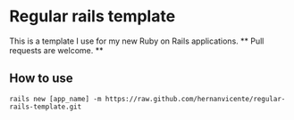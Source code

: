 Regular rails template
======================

This is a template I use for my new Ruby on Rails applications. ** Pull requests are welcome. **

## How to use ##

`` rails new [app_name] -m https://raw.github.com/hernanvicente/regular-rails-template.git ``
